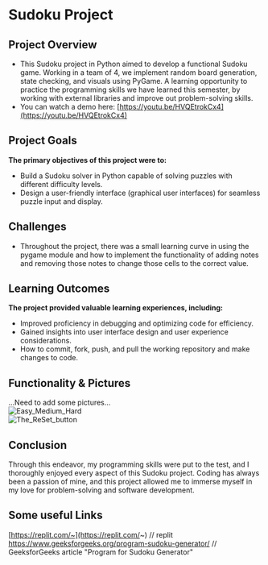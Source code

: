 # Sudoku Project

## Project Overview
- This Sudoku project in Python aimed to develop a functional Sudoku game. Working in a team of 4, we implement random board generation, state checking, and visuals using PyGame. A learning opportunity to practice the programming skills we have learned this semester, by working with external libraries and improve out problem-solving skills.
- You can watch a demo here: [https://youtu.be/HVQEtrokCx4](https://youtu.be/HVQEtrokCx4)

## Project Goals
**The primary objectives of this project were to:** <br>
- Build a Sudoku solver in Python capable of solving puzzles with different difficulty levels.
- Design a user-friendly interface (graphical user interfaces)  for seamless puzzle input and display.

## Challenges 
- Throughout the project, there was a small learning curve in using the pygame module and how to implement the functionality of adding notes and removing those notes to change those cells to the correct value.

## Learning Outcomes
**The project provided valuable learning experiences, including:** <br>
- Improved proficiency in debugging and optimizing code for efficiency.
- Gained insights into user interface design and user experience considerations.
- How to commit, fork, push, and pull the working repository and make changes to code.

## Functionality & Pictures
...Need to add some pictures... <br>
![Easy_Medium_Hard](https://github.com/Neil-Patel-12/Sudoku-team-15/assets/108227267/fd85780b-0b12-4eef-8a2b-f945ace2979e) <br>
![The_ReSet_button](https://github.com/Neil-Patel-12/Sudoku-team-15/assets/108227267/ef5eebeb-172d-4368-aa80-cd5fd62182cd) <br>

## Conclusion
Through this endeavor, my programming skills were put to the test, and I thoroughly enjoyed every aspect of this Sudoku project. Coding has always been a passion of mine, and this project allowed me to immerse myself in my love for problem-solving and software development.

## Some useful Links
[https://replit.com/~](https://replit.com/~)  // replit <br>
https://www.geeksforgeeks.org/program-sudoku-generator/  // GeeksforGeeks article "Program for Sudoku Generator" <br>
